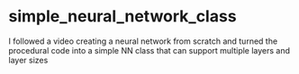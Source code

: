 # simple_neural_network_class
I followed a video creating a neural network from scratch and turned the procedural code into a simple NN class that can support multiple layers and layer sizes
